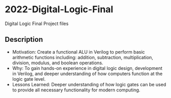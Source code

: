 # 2022-Digital-Logic-Final
 Digital Logic Final Project files
 
## Description

- Motivation: Create a functional ALU in Verilog to perform basic arithmetic functions including: addition, subtraction, multiplication, division, modulus, and boolean operations.
- Why: To gain hands-on experience in digital logic design, development in Verilog, and deeper understanding of how computers function at the logic gate level.
- Lessons Learned: Deeper understanding of how logic gates can be used to provide all necessary functionality for modern computing. 
